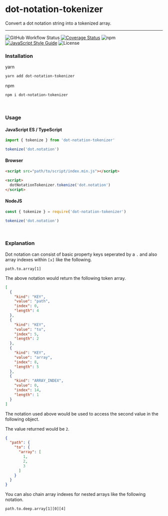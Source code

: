 # dot-notation-tokenizer

Convert a dot notation string into a tokenized array.

---

![GitHub Workflow Status](https://img.shields.io/github/workflow/status/hammy2899/dot-notation-tokenizer/CI)
[![Coverage Status](https://coveralls.io/repos/github/hammy2899/dot-notation-tokenizer/badge.svg?branch=main)](https://coveralls.io/github/hammy2899/dot-notation-tokenizer?branch=main)
![npm](https://img.shields.io/npm/v/dot-notation-tokenizer)
[![JavaScript Style Guide](https://img.shields.io/badge/code_style-standard-brightgreen.svg)](https://standardjs.com)
![License](https://img.shields.io/github/license/hammy2899/dot-notation-tokenizer)

### Installation

yarn
```bash
yarn add dot-notation-tokenizer
```

npm
```bash
npm i dot-notation-tokenizer
```

<br />

### Usage

#### JavaScript ES / TypeScript
```javascript
import { tokenize } from 'dot-notation-tokenizer'

tokenize('dot.notation')
```

#### Browser
```html
<script src="path/to/script/index.min.js"></script>

<script>
  dotNotationTokenizer.tokenize('dot.notation')
</script>
```

#### NodeJS
```javascript
const { tokenize } = require('dot-notation-tokenizer')

tokenize('dot.notation')
```

<br />

### Explanation

Dot notation can consist of basic property keys seperated by a `.` and also array indexes within `[x]` like the following.

```text
path.to.array[1]
```

The above notation would return the following token array.

```json
[
  {
    "kind": "KEY",
    "value": "path",
    "index": 0,
    "length": 4
  },
  {
    "kind": "KEY",
    "value": "to",
    "index": 5,
    "length": 2
  },
  {
    "kind": "KEY",
    "value": "array",
    "index": 8,
    "length": 5
  },
  {
    "kind": "ARRAY_INDEX",
    "value": 0,
    "index": 14,
    "length": 1
  }
]
```

The notation used above would be used to access the second value in the following object.

The value returned would be `2`.

```json
{
  "path": {
    "to": {
      "array": [
        1,
        2,
        3
      ]
    }
  }
}
```

You can also chain array indexes for nested arrays like the following notation.

```text
path.to.deep.array[1][0][4]
```
